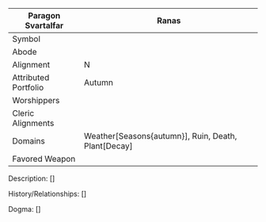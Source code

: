 | Paragon Svartalfar | Ranas |
| --- | --- |
| Symbol |
| Abode |
| Alignment | N | 
| Attributed Portfolio | Autumn | 
| Worshippers | 
| Cleric Alignments |
| Domains | Weather[Seasons{autumn}], Ruin, Death, Plant[Decay] 
| Favored Weapon |

Description: 
    []

History/Relationships:
    []
    
Dogma: 
    []